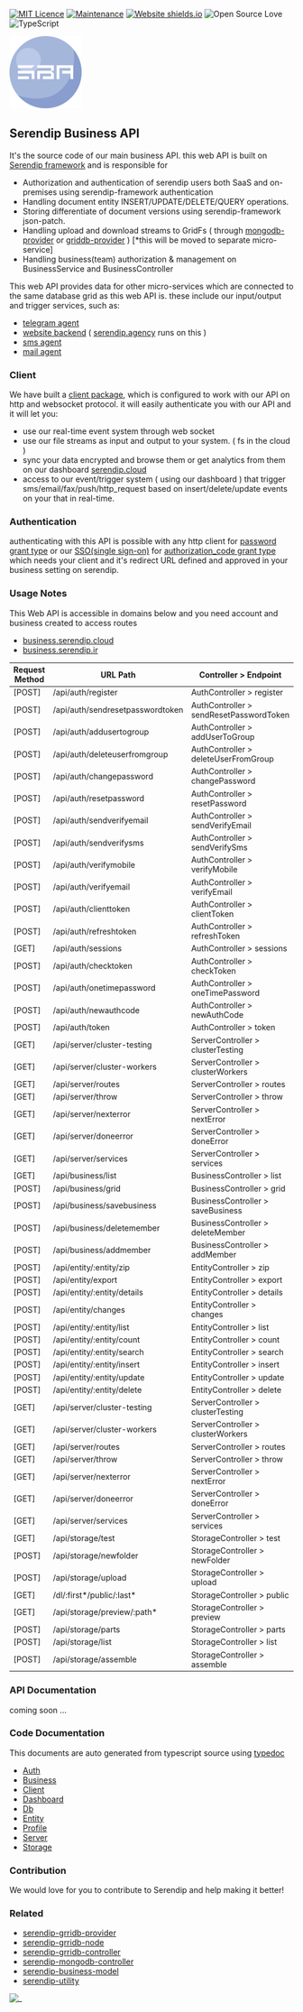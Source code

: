 
[![MIT Licence](https://badges.frapsoft.com/os/mit/mit.svg?v=103)](https://opensource.org/licenses/mit-license.php)
[![Maintenance](https://img.shields.io/badge/Maintained%3F-yes-green.svg)](https://GitHub.com/m-esm/serendip/graphs/commit-activity)
[![Website shields.io](https://img.shields.io/website-up-down-green-red/http/shields.io.svg)](https://serendip.agency/)
![Open Source Love](https://badges.frapsoft.com/os/v1/open-source.png?v=103)
![TypeScript](https://badges.frapsoft.com/typescript/love/typescript.svg?v=101)


![SF](https://raw.githubusercontent.com/serendip-agency/serendip-business-API/master/readme_icon.png " ")

## Serendip Business API
It's the source code of our main business API. this web API is built on [Serendip framework](https://github.com/serendip-agency/serendip-framework) and is responsible for
* Authorization and authentication of serendip users both SaaS and on-premises using serendip-framework authentication
* Handling document entity INSERT/UPDATE/DELETE/QUERY operations. 
* Storing differentiate of document versions using serendip-framework json-patch.
* Handling upload and download streams to GridFs ( through [mongodb-provider](https://npmjs.com/package/serendip-mongodb-provider) or [griddb-provider](https://npmjs.com/package/serendip-griddb-provider) ) [*this will be moved to separate micro-service]
* Handling business(team) authorization & management on BusinessService and BusinessController

 This web API provides data for other micro-services which are connected to the same database grid as this web API is. these include our input/output and trigger services, such as:
 * [telegram agent](https://github.com/serendip-agency/serendip-telegram-agent)
 * [website backend]( https://github.com/serendip-agency/serendip-web ) ( [serendip.agency](https://serendip.agency) runs on this )
 * [sms agent](https://github.com/serendip-agency/serendip-sms-agent)
 * [mail agent](https://github.com/serendip-agency/serendip-mail-agent)

### Client
We have built a [client package](https://github.com/serendip-agency/serendip-business-client), which is configured to work with our API on http and websocket protocol.
it will easily authenticate you with our API and it will let you:
* use our real-time event system through web socket
* use our file streams as input and output to your system. ( fs in the cloud )
* sync your data encrypted and browse them or get analytics from them on our dashboard [serendip.cloud](https://serendip.cloud)
* access to our event/trigger system ( using our dashboard ) that trigger sms/email/fax/push/http_request based on insert/delete/update events on your that in real-time. 

### Authentication
authenticating with this API is possible with any http client for [password grant type](https://www.oauth.com/oauth2-servers/access-tokens/password-grant/) or our [SSO(single sign-on)](https://github.com/serendip-agency/serendip-sso) for [authorization_code grant type](https://www.oauth.com/oauth2-servers/access-tokens/authorization-code-request/) which needs your client and it's redirect URL defined and approved in your business setting on serendip.

### Usage Notes
 This Web API is accessible in domains below and you need account and business created to access routes
 * [business.serendip.cloud](http://business.serendip.cloud)
 * [business.serendip.ir](http://business.serendip.ir)
 
| Request Method | URL Path | Controller > Endpoint |
| - | - | - |
| [POST] | /api/auth/register | AuthController > register | 
| [POST] | /api/auth/sendresetpasswordtoken | AuthController > sendResetPasswordToken | 
| [POST] | /api/auth/addusertogroup | AuthController > addUserToGroup | 
| [POST] | /api/auth/deleteuserfromgroup | AuthController > deleteUserFromGroup | 
| [POST] | /api/auth/changepassword | AuthController > changePassword | 
| [POST] | /api/auth/resetpassword | AuthController > resetPassword | 
| [POST] | /api/auth/sendverifyemail | AuthController > sendVerifyEmail | 
| [POST] | /api/auth/sendverifysms | AuthController > sendVerifySms | 
| [POST] | /api/auth/verifymobile | AuthController > verifyMobile | 
| [POST] | /api/auth/verifyemail | AuthController > verifyEmail | 
| [POST] | /api/auth/clienttoken | AuthController > clientToken | 
| [POST] | /api/auth/refreshtoken | AuthController > refreshToken | 
| [GET] | /api/auth/sessions | AuthController > sessions
| [POST] | /api/auth/checktoken | AuthController > checkToken | 
| [POST] | /api/auth/onetimepassword | AuthController > oneTimePassword | 
| [POST] | /api/auth/newauthcode | AuthController > newAuthCode | 
| [POST] | /api/auth/token | AuthController > token
| [GET] | /api/server/cluster-testing | ServerController > clusterTesting | 
| [GET] | /api/server/cluster-workers | ServerController > clusterWorkers | 
| [GET] | /api/server/routes | ServerController > routes
| [GET] | /api/server/throw | ServerController > throw
| [GET] | /api/server/nexterror | ServerController > nextError | 
| [GET] | /api/server/doneerror | ServerController > doneError | 
| [GET] | /api/server/services | ServerController > services | 
| [GET] | /api/business/list | BusinessController > list
| [POST] | /api/business/grid | BusinessController > grid | 
| [POST] | /api/business/savebusiness | BusinessController > saveBusiness | 
| [POST] | /api/business/deletemember | BusinessController > deleteMember | 
| [POST] | /api/business/addmember | BusinessController > addMember | 
| [POST] | /api/entity/:entity/zip | EntityController > zip | 
| [POST] | /api/entity/export | EntityController > export | 
| [POST] | /api/entity/:entity/details | EntityController > details | 
| [POST] | /api/entity/changes | EntityController > changes | 
| [POST] | /api/entity/:entity/list | EntityController > list | 
| [POST] | /api/entity/:entity/count | EntityController > count | 
| [POST] | /api/entity/:entity/search | EntityController > search | 
| [POST] | /api/entity/:entity/insert | EntityController > insert | 
| [POST] | /api/entity/:entity/update | EntityController > update | 
| [POST] | /api/entity/:entity/delete | EntityController > delete | 
| [GET] | /api/server/cluster-testing | ServerController > clusterTesting | 
| [GET] | /api/server/cluster-workers | ServerController > clusterWorkers | 
| [GET] | /api/server/routes | ServerController > routes
| [GET] | /api/server/throw | ServerController > throw
| [GET] | /api/server/nexterror | ServerController > nextError | 
| [GET] | /api/server/doneerror | ServerController > doneError | 
| [GET] | /api/server/services | ServerController > services | 
| [GET] | /api/storage/test | StorageController > test
| [POST] | /api/storage/newfolder | StorageController > newFolder | 
| [POST] | /api/storage/upload | StorageController > upload | 
| [GET] | /dl/:first*/public/:last* | StorageController > public | 
| [GET] | /api/storage/preview/:path* | StorageController > preview | 
| [POST] | /api/storage/parts | StorageController > parts | 
| [POST] | /api/storage/list | StorageController > list
| [POST] | /api/storage/assemble | StorageController > assemble | 

### API Documentation
coming soon ...

### Code Documentation
This documents are auto generated from typescript source using [typedoc](https://github.com/TypeStrong/typedoc)
* [Auth](modules/auth.md)
* [Business](modules/business.md)
* [Client](modules/client.md)
* [Dashboard](modules/dashboard.md)
* [Db](modules/db.md)
* [Entity](modules/entity.md)
* [Profile](modules/profile.md)
* [Server](modules/server.md)
* [Storage](modules/storage.md)

### Contribution
 We would love for you to contribute to Serendip and help making it better!  

### Related
* [serendip-grridb-provider](https://github.com/serendip-agency/serendip-grridb-provider)
* [serendip-grridb-node](https://github.com/serendip-agency/serendip-grridb-node)
* [serendip-grridb-controller](https://github.com/serendip-agency/serendip-grridb-controller)
* [serendip-mongodb-controller](https://github.com/serendip-agency/serendip-mongodb-controller)
* [serendip-business-model](https://github.com/serendip-agency/serendip-business-model)
* [serendip-utility](https://github.com/serendip-agency/utility)


![_](https://serendip.agency/assets/svg/serendip-architecture.svg "serendip architecture")
 


 

